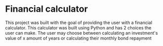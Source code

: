 # Financial calculator
This project was built with the goal of providing the user with a financial calculator. This calculator was built using Python and has 2 choices the user can make. The user may choose between calculating an investment's value of x amount of years or calculating their monthly bond repayment 
